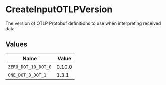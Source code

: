 # CreateInputOTLPVersion

The version of OTLP Protobuf definitions to use when interpreting received data


## Values

| Name                | Value               |
| ------------------- | ------------------- |
| `ZERO_DOT_10_DOT_0` | 0.10.0              |
| `ONE_DOT_3_DOT_1`   | 1.3.1               |